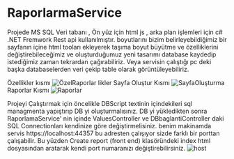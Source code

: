 # RaporlarmaService
Projede MS SQL Veri tabanı , Ön yüz için html js , arka plan işlemleri için c# .NET Fremwork Rest api kullanılmıştır.
boyutlarını bizim belirleyebildiğimiz bir sayfanın içine html tooları ekleyerek taşıma boyut büyütme ve özelliklerini değiştirebileceğimiz 
ve oluşturduğumuz yeni tasarımı database kaydedip istediğimiz zaman tekrardan çağırabiliriz.
Veya servisin çalıştığı pc deki başka databaselerden veri çekip table olarak görüntüleyebiliriz.

Özellikler kısmı
![Özel![Raporlar](https://user-images.githubusercontent.com/63264874/218703150-4f50430e-16d6-4edd-8be7-4803c0860c9e.png)
likler](https://user-images.githubusercontent.com/63264874/218703131-1658b4bb-7aea-4d9c-9b8d-d93732594b26.png)
Sayfa Oluştur Kısmı
![SayfaOluşturma](https://user-images.githubusercontent.com/63264874/218703168-93d3e884-1fed-451a-adcb-c01002e304fc.png)
Raporlar Kısmı
![Raporlar](https://user-images.githubusercontent.com/63264874/218704287-3e4968ef-9bea-40bb-bcc6-9e3bea0f2403.png)



Projeyi Çalıştırmak için öncelikle DBScript textinin içindekileri sql managmenta yapıştırıp DB yi oluşturmalısınız.
DB yi yükledikten sonra RaporlamaService' nin içinde ValuesController ve DBbaglantiController daki SQL Connectionları kendinize göre değiştirmelisiniz.
benim makinamda servis https://localhost:44357 bu adresten çalışıyor sizde farklı bir porttan çalışabilir.
 Bu yüzden Create report (front end) klasöründeki index html dosyasından aratarak kendi port numaranızı değiştirebilirsiniz.
 ![host](https://user-images.githubusercontent.com/63264874/218701440-fe244e56-6d04-4816-9b65-a41074ceca5a.png)
